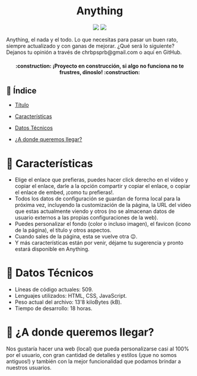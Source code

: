 <h1 align="center">Anything</h1>
 <p align="center">
   <img src="https://img.shields.io/badge/STATUS-EN%20DESAROLLO-green">
   <img src="https://img.shields.io/github/stars/prozoon700?style=social">
</p>
Anything, el nada y el todo. Lo que necesitas para pasar un buen rato, siempre actualizado y con ganas de mejorar.  
¿Qué será lo siguiente? Dejanos tu opinión a través de chrbpsprb@gmail.com o aquí en GitHub.
<h4 align="center">
:construction: ¡Proyecto en construcción, si algo no funciona no te frustres, dinoslo! :construction:
</h4>

## :page_with_curl: Índice

 - [Título](#Título)

 - [Características](#_Características)

 - [Datos Técnicos](#Datos_Técnicos)
  
 - [¿A donde queremos llegar?](#¿A_donde_queremos_llegar?)

# :hammer: Características
 - Elige el enlace que prefieras, puedes hacer click derecho en el vídeo y copiar el enlace, darle a la opción compartir y copiar el enlace, o copiar el enlace de embed, ¡como tu prefieras!.
 - Todos los datos de configuración se guardan de forma local para la próxima vez, incluyendo la customización de la página, la URL del vídeo que estas actualmente viendo y otros (no se almacenan datos de usuario externos a las propias configuraciones de la web).
 - Puedes personalizar el fondo (color o incluso imagen), el favicon (icono de la página), el título y otros aspectos.
 - Cuando sales de la página, esta se vuelve otra 😉.
 - Y más características están por venir, déjame tu sugerencia y pronto estará disponible en Anything.

# :file_folder: Datos Técnicos
- Líneas de código actuales: 509.
- Lenguajes utilizados: HTML, CSS, JavaScript.
- Peso actual del archivo: 13'8 kiloBytes (kB).
- Tiempo de desarrollo: 18 horas.

# :crystal_ball: ¿A donde queremos llegar?
Nos gustaría hacer una web (local) que pueda personalizarse casi al 100% por el usuario, con gran cantidad de detalles y estilos (¡que no somos antiguos!) y también con la mejor funcionalidad que podamos brindar a nuestros usuarios.
